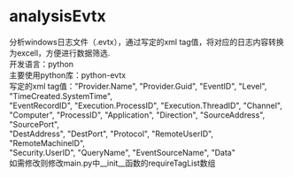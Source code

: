 # analysisEvtx
 
分析windows日志文件（.evtx），通过写定的xml tag值，将对应的日志内容转换为excell，方便进行数据筛选.   
开发语言：python   
主要使用python库：python-evtx    
写定的xml tag值："Provider.Name", "Provider.Guid", "EventID", "Level", "TimeCreated.SystemTime",    
                 "EventRecordID", "Execution.ProcessID", "Execution.ThreadID", "Channel",    
                 "Computer", "ProcessID", "Application", "Direction", "SourceAddress", "SourcePort",    
                 "DestAddress", "DestPort", "Protocol", "RemoteUserID", "RemoteMachineID",    
                 "Security.UserID", "QueryName", "EventSourceName", "Data"    
                 如需修改则修改main.py中__init__函数的requireTagList数组    
